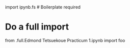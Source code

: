 import ipynb.fs  # Boilerplate required
# Do a full import
from .full.Edmond Tetsuekoue Practicum 1.ipynb import foo
